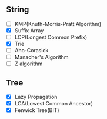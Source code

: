 
## String
  - [ ] KMP(Knuth-Morris-Pratt Algorithm)
  - [x] Suffix Array<br>
  - [ ] LCP(Longest Common Prefix)<br>
  - [x] Trie<br>
  - [ ] Aho-Corasick<br>
  - [ ] Manacher's Algorithm<br>
  - [ ] Z algorithm<br>
  
## Tree
  - [x] Lazy Propagation<br>
  - [x] LCA(Lowest Common Ancestor)<br>
  - [x] Fenwick Tree(BIT)<br>
